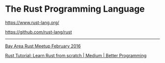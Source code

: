 # The Rust Programming Language

<https://www.rust-lang.org/>

<https://github.com/rust-lang/rust>

---

[Bay Area Rust Meetup February 2016](https://air.mozilla.org/bay-area-rust-meetup-february-2016/)

[Rust Tutorial: Learn Rust from scratch | Medium | Better Programming](https://betterprogramming.pub/an-introduction-to-programming-in-rust-76181db9665c)
